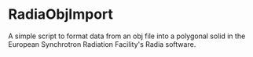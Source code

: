 # RadiaObjImport
A simple script to format data from an obj file into a polygonal solid in the European Synchrotron Radiation Facility's Radia software.
